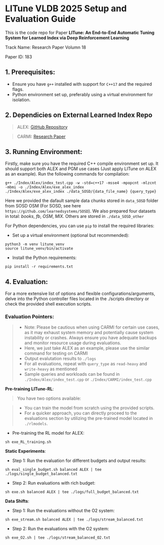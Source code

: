 # LITune VLDB 2025 Setup and Evaluation Guide


This is the code repo for Paper **LITune: An End-to-End Automatic Tuning System for Learned Index via Deep Reinforcement Learning**

Track Name: Research Paper Volumn 18

Paper ID: 183


## 1. Prerequisites:
* Ensure you have `g++` installed with support for `C++17` and the required flags.
* Python environment set up, preferably using a virtual environment for isolation.

## 2. Dependicies on External Learned Index Repo

> ALEX: [GitHub Repository](https://github.com/microsoft/ALEX)

> CARMI: [Research Paper](https://www.vldb.org/pvldb/vol15/p2679-gao.pdf)


## 3. Running Environment:

Firstly, make sure you have the required C++ compile environment set up. It should support both ALEX and PGM use cases (Just apply LITune on ALEX as an example). Run the following commands for compilation:

```
g++ ./Index/Alex/index_test.cpp -w -std=c++17 -msse4 -mpopcnt -mlzcnt -mbmi -o ./Index/Alex/exe_alex_index
./Index/Alex/exe_alex_index ./data_SOSD/{data_file_name} {query_type}
```

Here we provided the dafault sample data chunks stored in `data_SOSD` folder from SOSD OSM (For SOSD, see here `https://github.com/learnedsystems/SOSD`). We also prepared four datasets in total: *books*, *fb*, *OSM*, *MIX*. Others are stored in `./data_SOSD_other`

For Python dependencies, you can use `pip` to install the required libraries:

- Set up a virtual environment (optional but recommended):

```
python3 -m venv litune_venv
source litune_venv/bin/activate
```

- Install the Python requirements:

```
pip install -r requirements.txt
```

## 4. Evaluation:

For a more extensive list of options and flexible configurations/arguments, delve into the Python controller files located in the ./scripts directory or check the provided shell execution scripts.

### Evaluation Pointers:
> - Note: Please be cautious when using CARMI for certain use cases, as it may exhaust system memory and potentially cause system instability or crashes. Always ensure you have adequate backups and monitor resource usage during evaluations.
> - Here, we just take ALEX as an example, please use the similar command for testing on CARMI
> - Output evalutation results to `./logs`
> - For all evaluations, repeat with `query_type` as `read-heavy` and `write-heavy` as mentioned
> - Sample queries and workloads can be found in `./Index/Alex/index_test.cpp` or `./Index/CARMI/index_test.cpp`


**Pre-training LITune-RL**:

> You have two options available:

> - You can train the model from scratch using the provided scripts.
> - For a quicker approach, you can directly proceed to the evaluations section by utilizing the pre-trained model located in `./rlmodels`.


- Pre-training the RL model for ALEX:

```
sh exe_RL_training.sh
```

**Static Experiments**:


- Step 1: Run the evaluation for different budgets and output results:

```
sh eval_single_budget.sh balanced ALEX | tee ./logs/single_budget_balanced.txt
```

- Step 2: Run evaluations with rich budget:


```
sh exe.sh balanced ALEX | tee ./logs/full_budget_balanced.txt
```

**Data Shifts**:

- Step 1: Run the evaluations without the O2 system:

```
sh exe_stream.sh balanced ALEX | tee ./logs/stream_balanced.txt
```

- Step 2: Run the evaluations with the O2 system:

```
sh exe_O2.sh | tee ./logs/stream_balanced_O2.txt
```




